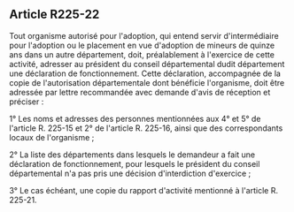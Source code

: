## Article R225-22

Tout organisme autorisé pour l'adoption, qui entend servir d'intermédiaire pour l'adoption ou le placement
en vue d'adoption de mineurs de quinze ans dans un autre département, doit, préalablement à l'exercice
de cette activité, adresser au président du conseil départemental dudit département une déclaration de
fonctionnement. Cette déclaration, accompagnée de la copie de l'autorisation départementale dont bénéficie
l'organisme, doit être adressée par lettre recommandée avec demande d'avis de réception et préciser :

1° Les noms et adresses des personnes mentionnées aux 4° et 5° de l'article R. 225-15 et 2° de l'article R.
225-16, ainsi que des correspondants locaux de l'organisme ;

2° La liste des départements dans lesquels le demandeur a fait une déclaration de fonctionnement, pour
lesquels le président du conseil départemental n'a pas pris une décision d'interdiction d'exercice ;


3° Le cas échéant, une copie du rapport d'activité mentionné à l'article R. 225-21.

